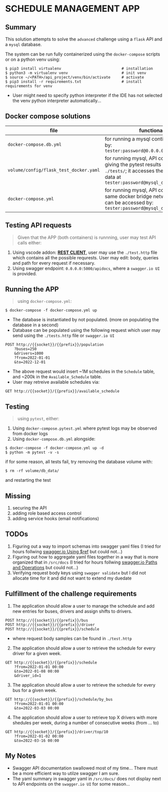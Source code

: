 # SCHEDULE MANAGEMENT APP

## Summary
This solution attempts to solve the `advanced` challenge using a `flask` API and a `mysql` database.

The system can be run fully containerized using the `docker-compose` scripts or on a python venv using:
```shell
$ pip3 install virtualenv                           # installation
$ python3 -m virtualenv venv                        # init venv
$ source ~/<PATH>/api_project/venv/bin/activate     # activate
$ pip3 install -r requirements.txt                  # install requirements for venv
```
* User might need to specify python interpreter if the IDE has not selected the venv python interpreter automatically...

## Docker compose solutions
| file | functionality |
| --- | --- |
| `docker-compose.db.yml` | for running a mysql contianer accessible by: `tester:password@0.0.0.0:3306/Schedules` |
| `volume/config/flask_test_docker.yaml` | for running mysql, API containers and giving the pytest results defined in `./tests/`; it accesses the containerized data at `tester:password@mysql_db:3306/Schedules` |
| `docker-compose.yml` | for running mysql, API containers on the same docker bridge network where db can be accessed by: `tester:password@mysql_db:3306/Schedules` |

## Testing API requests
> Given that the APP (both containers) is runnning, user may test API calls either:
1. Using vscode addon: [__REST CLIENT__](https://marketplace.visualstudio.com/items?), user may use the `./test.http` file which contains all the possible requrests. User may edit: body, queries and path for every request if necessary.
2. Using swagger endpoint: `0.0.0.0:5000/apidocs`, where a `swagger.io UI` is provided.

## Running the APP
> using `docker-compose.yml`:
```
$ docker-compose -f docker-compose.yml up
```
* The database is instantiated by not populated. (more on populating the database in a second)
* Database can be populated using the following request which user may send using the `./tests.http` file or `swagger.io UI`
```text
POST http://{{socket}}/{{prefix}}/population
    ?buses=250
    &drivers=1000
    ?from=2022-01-01
    &to=2022-12-01
```
* The above request would insert ~1M schedules in the `Schedule` table, and ~200k in the `Available_Schedule` table.
* User may retreive available schedules via:
```
GET http://{{socket}}/{{prefix}}/available_schedule
```

## Testing
> using `pytest`, either:
1. Using `docker-compose.pytest.yml` where pytest logs may be observed from docker logs
2. Using `docker-compose.db.yml` alongside:
```shell
$ docker-compose -f docker-compose.yml up -d
$ python -m pytest -v -s
```
if for some reason, all tests fail, try removing the database volume with:
```shell
$ rm -rf volume/db_data/
```
and restarting the test

## Missing
1. securing the API
2. adding role based access control
1. adding service hooks (email notifications)

## TODOs
1. Figuring out a way to import schemas into swagger yaml files (I tried for hours follwing [swagger.io Using $ref](https://swagger.io/docs/specification/using-ref/) but could not...)
2. Figuring out how to aggregate yaml files together in a way that is more organized that in `/src/docs` (I tried for hours follwing [swagger.io Paths and Operations](https://swagger.io/docs/specification/paths-and-operations/) but could not...)
3. Verifying request body keys using `swagger validate` but I did not allocate time for it and did not want to extend my duedate

## Fulfillment of the challenge requirements
1. The application should allow a user to manage the schedule and add new entries for buses, drivers and assign shifts to drivers.
```
POST http://{{socket}}/{{prefix}}/bus
POST http://{{socket}}/{{prefix}}/driver
POST http://{{socket}}/{{prefix}}/schedule
```
* where request body samples can be found in `./test.http`

2. The application should allow a user to retrieve the schedule for every driver for a given week.
```
GET http://{{socket}}/{{prefix}}/schedule
    ?from=2022-01-01 00:00
    &to=2022-01-08 00:00
    &driver_id=1
```
3. The application should allow a user to retrieve the schedule for every bus for a given week.
```
GET http://{{socket}}/{{prefix}}/schedule/by_bus
    ?from=2022-01-01 00:00
    &to=2022-03-03 00:00
```
4. The application should allow a user to retrieve top X drivers with more shedules per week, during a number of consecutive weeks (from ... to)
```
GET http://{{socket}}/{{prefix}}/driver/top/10
    ?from=2022-01-02 00:00
    &to=2022-03-16 00:00
```

## My Notes
* Swagger API documentation swallowed most of my time... There must be a more efficient way to utilze swagger I am sure.
* The yaml summary in swagger yaml in `/src/docs/` does not display next to API endpoints on the `swagger.io UI` for some reason...
